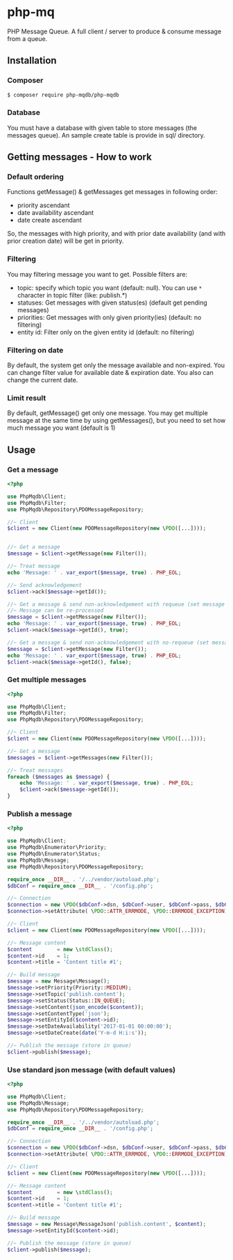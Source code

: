 # php-mq
PHP Message Queue. A full client / server to produce &amp; consume message from a queue.

## Installation
### Composer

```bash
$ composer require php-mqdb/php-mqdb
```

### Database
You must have a database with given table to store messages (the messages queue).
An sample create table is provide in sql/ directory.


## Getting messages - How to work
### Default ordering
Functions getMessage() & getMessages get messages in following order:
 - priority ascendant
 - date availability ascendant
 - date create ascendant

So, the messages with high priority, and with prior date availability (and with prior creation date)
will be get in priority.

### Filtering
You may filtering message you want to get. Possible filters are:
 - topic:  specify which topic you want (default: null). You can use `*` character in topic filter (like: publish.*)
 - statuses: Get messages with given status(es) (default get pending messages)
 - priorities: Get messages with only given priority(ies) (default: no filtering)
 - entity id: Filter only on the given entity id (default: no filtering)

### Filtering on date
By default, the system get only the message available and non-expired.
You can change filter value for available date & expiration date. You also can change the current date.

### Limit result
By default, getMessage() get only one message.
You may get multiple message at the same time by using getMessages(), but you need to set how much message you want (default is 1)


## Usage
### Get a message

```php
<?php

use PhpMqdb\Client;
use PhpMqdb\Filter;
use PhpMqdb\Repository\PDOMessageRepository;

//~ Client
$client = new Client(new PDOMessageRepository(new \PDO([...])));


//~ Get a message
$message = $client->getMessage(new Filter());

//~ Treat message
echo 'Message: ' . var_export($message, true) . PHP_EOL;

//~ Send acknowledgement
$client->ack($message->getId());

//~ Get a message & send non-acknowledgement with requeue (set message status to "in queue")
//~ Message can be re-processed
$message = $client->getMessage(new Filter());
echo 'Message: ' . var_export($message, true) . PHP_EOL;
$client->nack($message->getId(), true);

//~ Get a message & send non-acknowledgement with no-requeue (set message status to "non-acknowledgement received")
$message = $client->getMessage(new Filter());
echo 'Message: ' . var_export($message, true) . PHP_EOL;
$client->nack($message->getId(), false);
```


### Get multiple messages

```php
<?php

use PhpMqdb\Client;
use PhpMqdb\Filter;
use PhpMqdb\Repository\PDOMessageRepository;

//~ Client
$client = new Client(new PDOMessageRepository(new \PDO([...])));

//~ Get a message
$messages = $client->getMessages(new Filter());

//~ Treat messages
foreach ($messages as $message) {
    echo 'Message: ' . var_export($message, true) . PHP_EOL;
    $client->ack($message->getId());
}
```


### Publish a message

```php
<?php

use PhpMqdb\Client;
use PhpMqdb\Enumerator\Priority;
use PhpMqdb\Enumerator\Status;
use PhpMqdb\Message;
use PhpMqdb\Repository\PDOMessageRepository;

require_once __DIR__ . '/../vendor/autoload.php';
$dbConf = require_once __DIR__ . '/config.php';

//~ Connection
$connection = new \PDO($dbConf->dsn, $dbConf->user, $dbConf->pass, $dbConf->opts);
$connection->setAttribute( \PDO::ATTR_ERRMODE, \PDO::ERRMODE_EXCEPTION);

//~ Client
$client = new Client(new PDOMessageRepository(new \PDO([...])));

//~ Message content
$content        = new \stdClass();
$content->id    = 1;
$content->title = 'Content title #1';

//~ Build message
$message = new Message\Message();
$message->setPriority(Priority::MEDIUM);
$message->setTopic('publish.content');
$message->setStatus(Status::IN_QUEUE);
$message->setContent(json_encode($content));
$message->setContentType('json');
$message->setEntityId($content->id);
$message->setDateAvailability('2017-01-01 00:00:00');
$message->setDateCreate(date('Y-m-d H:i:s'));

//~ Publish the message (store in queue)
$client->publish($message);
```

### Use standard json message (with default values)

```php
<?php

use PhpMqdb\Client;
use PhpMqdb\Message;
use PhpMqdb\Repository\PDOMessageRepository;

require_once __DIR__ . '/../vendor/autoload.php';
$dbConf = require_once __DIR__ . '/config.php';

//~ Connection
$connection = new \PDO($dbConf->dsn, $dbConf->user, $dbConf->pass, $dbConf->opts);
$connection->setAttribute( \PDO::ATTR_ERRMODE, \PDO::ERRMODE_EXCEPTION);

//~ Client
$client = new Client(new PDOMessageRepository(new \PDO([...])));

//~ Message content
$content        = new \stdClass();
$content->id    = 1;
$content->title = 'Content title #1';

//~ Build message
$message = new Message\MessageJson('publish.content', $content);
$message->setEntityId($content->id);

//~ Publish the message (store in queue)
$client->publish($message);
```
